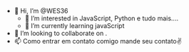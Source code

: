 - 👋 Hi, I’m @WES36
  - 👀 I’m interested in  JavaScript, Python  e  tudo mais....
  - 🌱 I’m currently learning  javaScript
- 💞️ I’m looking to collaborate on .
- 📫 Como entrar em contato comigo mande seu contato✌

<!---
WES36/WES36 is a ✨ special ✨ repository because its `README.md` (this file) appears on your GitHub profile.
You can click the Preview link to take a look at your changes.
--->
